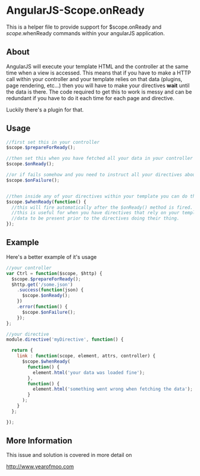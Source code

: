 # AngularJS-Scope.onReady

This is a helper file to provide support for $scope.onReady and $scope.$whenReady commands within your angularJS application.

## About

AngularJS will execute your template HTML and the controller at the same time when a view is accessed. This means that if you
have to make a HTTP call within your controller and your template relies on that data (plugins, page rendering, etc...) then
you will have to make your directives **wait** until the data is there. The code required to get this to work is messy and can
be redundant if you have to do it each time for each page and directive.

Luckily there's a plugin for that.

## Usage

```javascript
//first set this in your controller
$scope.$prepareForReady();

//then set this when you have fetched all your data in your controller
$scope.$onReady();

//or if fails somehow and you need to instruct all your directives about it
$scope.$onFailure();


//then inside any of your directives within your template you can do this
$scope.$whenReady(function() {
  //this will fire automatically after the $onReady() method is fired.
  //this is useful for when you have directives that rely on your template
  //data to be present prior to the directives doing their thing.
});
```

## Example

Here's a better example of it's usage
```javascript
//your controller
var Ctrl = function($scope, $http) {
  $scope.$prepareForReady();
  $http.get('/some.json')
    .success(function(json) {
      $scope.$onReady();
    })
    .error(function() {
      $scope.$onFailure();
    });
};

//your directive
module.directive('myDirective', function() {

  return {
    link : function(scope, element, attrs, controller) {
      $scope.$whenReady(
        function() {
          element.html('your data was loaded fine');
        },
        function() {
          element.html('something went wrong when fetching the data');
        }
      );
    }
  };

});
```

## More Information

This issue and solution is covered in more detail on

http://www.yearofmoo.com
